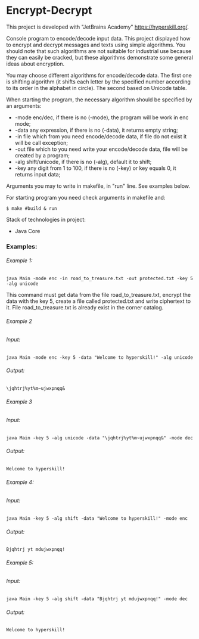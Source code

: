 # Encrypt-Decrypt #

This project is developed with "JetBrains Academy" https://hyperskill.org/.

Console program to encode/decode input data. This project displayed how
to encrypt and decrypt messages and texts using simple algorithms. 
You should note that such algorithms are not suitable for industrial use because
they can easily be cracked, but these algorithms demonstrate some general ideas
about encryption.

You may choose different algorithms for encode/decode data. The first one is 
shifting algorithm (it shifts each letter by the specified number according
to its order in the alphabet in circle). The second based on Unicode table.

When starting the program, the necessary algorithm should be specified by
an arguments:
 - -mode enc/dec, if there is no (-mode), the program will be work in enc mode;
 - -data any expression, if there is no (-data), it returns empty string;
 - -in file which from you need encode/decode data, if file do not exist it will be call exception;
 - -out file which to you need write your encode/decode data, file will be created by a program;
 - -alg shift/unicode, if there is no (-alg), default it to shift;
 - -key any digit from 1 to 100, if there is no (-key) or key equals 0, it returns input data;
 
Arguments you may to write in makefile, in "run" line. See examples below.

For starting program you need check arguments in makefile and:
```
$ make #build & run
```
Stack of technologies in project:
- Java Core

### Examples:

###### Example 1:

```java Main -mode enc -in road_to_treasure.txt -out protected.txt -key 5 -alg unicode```

This command must get data from the file road_to_treasure.txt, encrypt the data with the key 5,
create a file called protected.txt and write ciphertext to it. File road_to_treasure.txt is already exist in the corner catalog.

###### Example 2

###### Input:

```java Main -mode enc -key 5 -data "Welcome to hyperskill!" -alg unicode```

###### Output:

```\jqhtrj%yt%m~ujwxpnqq&```

###### Example 3

###### Input:

```java Main -key 5 -alg unicode -data "\jqhtrj%yt%m~ujwxpnqq&" -mode dec```

###### Output:

```Welcome to hyperskill!```

###### Example 4:

###### Input:

```java Main -key 5 -alg shift -data "Welcome to hyperskill!" -mode enc```

###### Output:

```Bjqhtrj yt mdujwxpnqq!```

###### Example 5:

###### Input:

```java Main -key 5 -alg shift -data "Bjqhtrj yt mdujwxpnqq!" -mode dec```

###### Output:

```Welcome to hyperskill!```